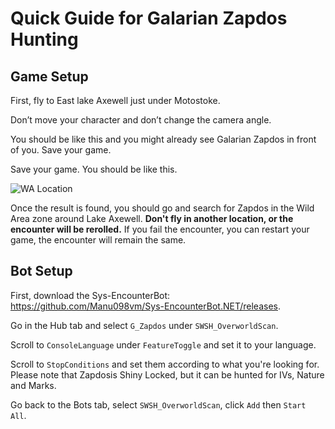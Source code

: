 # Quick Guide for Galarian Zapdos Hunting

## Game Setup

First, fly to East lake Axewell just under Motostoke.

Don’t move your character and don’t change the camera angle.

You should be like this and you might already see Galarian Zapdos in front of you.
Save your game.

Save your game. You should be like this.

![WA Location](https://i.imgur.com/YGay7Z5.jpeg)


Once the result is found, you should go and search for Zapdos in the Wild Area zone around Lake Axewell. **Don't fly in another location, or the encounter will be rerolled.** If you fail the encounter, you can restart your game, the encounter will remain the same.

## Bot Setup
First, download the Sys-EncounterBot: https://github.com/Manu098vm/Sys-EncounterBot.NET/releases.

Go in the Hub tab and select `G_Zapdos` under `SWSH_OverworldScan`.

Scroll to `ConsoleLanguage` under `FeatureToggle` and set it to your language.

Scroll to `StopConditions` and set them according to what you're looking for.
Please note that Zapdosis Shiny Locked, but it can be hunted for IVs, Nature and Marks.

Go back to the Bots tab, select `SWSH_OverworldScan`, click `Add` then `Start All`.